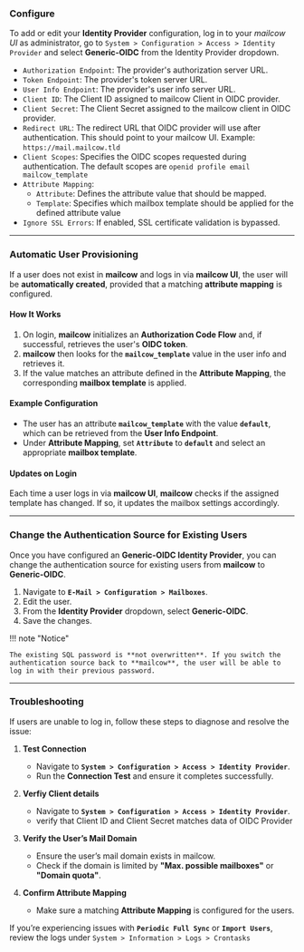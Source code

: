 ### **Configure**

To add or edit your **Identity Provider** configuration, log in to your *mailcow UI* as administrator, go to `System > Configuration > Access > Identity Provider` and select **Generic-OIDC** from the Identity Provider dropdown.

* `Authorization Endpoint`: The provider's authorization server URL.
* `Token Endpoint`: The provider's token server URL.
* `User Info Endpoint`: The provider's user info server URL.
* `Client ID`: The Client ID assigned to mailcow Client in OIDC provider.
* `Client Secret`: The Client Secret assigned to the mailcow client in OIDC provider.
* `Redirect URL`: The redirect URL that OIDC provider will use after authentication. This should point to your mailcow UI. Example: `https://mail.mailcow.tld`
* `Client Scopes`: Specifies the OIDC scopes requested during authentication. The default scopes are `openid profile email mailcow_template`
* `Attribute Mapping`:
    * `Attribute`: Defines the attribute value that should be mapped.
    * `Template`: Specifies which mailbox template should be applied for the defined attribute value
* `Ignore SSL Errors`: If enabled, SSL certificate validation is bypassed.

---

### **Automatic User Provisioning**  
If a user does not exist in **mailcow** and logs in via **mailcow UI**, the user will be **automatically created**, provided that a matching **attribute mapping** is configured.  

#### **How It Works**  
1. On login, **mailcow** initializes an **Authorization Code Flow** and, if successful, retrieves the user's **OIDC token**.  
2. **mailcow** then looks for the **`mailcow_template`** value in the user info and retrieves it.  
3. If the value matches an attribute defined in the **Attribute Mapping**, the corresponding **mailbox template** is applied.  

#### **Example Configuration**  
- The user has an attribute **`mailcow_template`** with the value **`default`**, which can be retrieved from the **User Info Endpoint**.  
- Under **Attribute Mapping**, set **`Attribute`** to **`default`** and select an appropriate **mailbox template**.  

#### **Updates on Login**  
Each time a user logs in via **mailcow UI**, **mailcow** checks if the assigned template has changed. If so, it updates the mailbox settings accordingly.  

---

### **Change the Authentication Source for Existing Users**

Once you have configured an **Generic-OIDC Identity Provider**, you can change the authentication source for existing users from **mailcow** to **Generic-OIDC**.  

1. Navigate to **`E-Mail > Configuration > Mailboxes`**.  
2. Edit the user.  
3. From the **Identity Provider** dropdown, select **Generic-OIDC**.  
4. Save the changes.  

!!! note "Notice"

    The existing SQL password is **not overwritten**. If you switch the authentication source back to **mailcow**, the user will be able to log in with their previous password.  

---

### **Troubleshooting**

If users are unable to log in, follow these steps to diagnose and resolve the issue:  

1. **Test Connection**  
    - Navigate to **`System > Configuration > Access > Identity Provider`**.  
    - Run the **Connection Test** and ensure it completes successfully.

1. **Verfiy Client details**  
    - Navigate to **`System > Configuration > Access > Identity Provider`**.  
    - verify that Client ID and Client Secret matches data of OIDC Provider

3. **Verify the User’s Mail Domain**  
    - Ensure the user’s mail domain exists in mailcow.  
    - Check if the domain is limited by **"Max. possible mailboxes"** or **"Domain quota"**.  

4. **Confirm Attribute Mapping**  
    - Make sure a matching **Attribute Mapping** is configured for the users.  

If you’re experiencing issues with **`Periodic Full Sync`** or **`Import Users`**, review the logs under `System > Information > Logs > Crontasks`  
